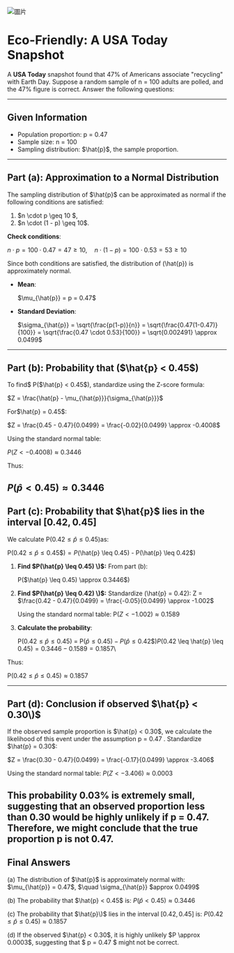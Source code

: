 ![圖片](https://github.com/user-attachments/assets/13ead44d-547b-4e6d-a556-9cdafbd84385)

# Eco-Friendly: A USA Today Snapshot

A **USA Today** snapshot found that 47% of Americans associate "recycling" with Earth Day. Suppose a random sample of n = 100 adults are polled, and the 47% figure is correct. Answer the following questions:

---

## Given Information
- Population proportion: p = 0.47 
- Sample size: n = 100 
- Sampling distribution: $\hat{p}\$, the sample proportion.

---

## **Part (a): Approximation to a Normal Distribution**

The sampling distribution of $\hat{p}\$ can be approximated as normal if the following conditions are satisfied:
1. $n \cdot p \geq 10 $,
2. $n \cdot (1 - p) \geq 10\$.

**Check conditions**:

$n \cdot p = 100 \cdot 0.47 = 47 \geq 10, \quad n \cdot (1-p) = 100 \cdot 0.53 = 53 \geq 10$

Since both conditions are satisfied, the distribution of \(\hat{p}\) is approximately normal.

- **Mean**:
  
  $\mu_{\hat{p}} = p = 0.47\$
  
- **Standard Deviation**:
  
  $\sigma_{\hat{p}} = \sqrt{\frac{p(1-p)}{n}} = \sqrt{\frac{0.47(1-0.47)}{100}} = \sqrt{\frac{0.47 \cdot 0.53}{100}} = \sqrt{0.002491} \approx 0.0499\$
  
---

## **Part (b): Probability that ($\hat{p} < 0.45\$)**

To find$ P($\hat{p} < 0.45\$), standardize using the Z-score formula:

$Z = \frac{\hat{p} - \mu_{\hat{p}}}{\sigma_{\hat{p}}}$


For$\hat{p} = 0.45\$:

$Z = \frac{0.45 - 0.47}{0.0499} = \frac{-0.02}{0.0499} \approx -0.4008\$


Using the standard normal table:

$P(Z < -0.4008) \approx 0.3446$

Thus:

$P(\hat{p} < 0.45) \approx 0.3446$
--
## **Part (c): Probability that $\hat{p}\$ lies in the interval $[0.42, 0.45]$**

We calculate  P($0.42 \leq \hat{p} \leq 0.45$)as:

P($0.42 \leq \hat{p} \leq 0.45\$) = P($\hat{p} \leq 0.45) - P(\hat{p} \leq 0.42\$)


1. **Find $P(\hat{p} \leq 0.45) \)$:**
   From part (b):
   
   P($\hat{p} \leq 0.45) \approx 0.3446\$)
   

2. **Find $P(\hat{p} \leq 0.42) \)$:**
   Standardize \(\hat{p} = 0.42\):
     Z = $\frac{0.42 - 0.47}{0.0499} = \frac{-0.05}{0.0499} \approx -1.002\$

   Using the standard normal table:
   P($Z < -1.002) \approx 0.1589$

3. **Calculate the probability**:
   
   P($0.42 \leq \hat{p} \leq 0.45$) = P($\hat{p} \leq 0.45) - P(\hat{p} \leq 0.42\$)   
   P$(0.42 \leq \hat{p} \leq 0.45$) = 0.3446 - 0.1589 = 0.1857$\

Thus:

P($0.42 \leq \hat{p} \leq 0.45) \approx 0.1857$

---

## **Part (d): Conclusion if observed $\hat{p} < 0.30\)$**

If the observed sample proportion is $\hat{p} < 0.30\$, we calculate the likelihood of this event under the assumption  p = 0.47 . Standardize $\hat{p} = 0.30\$:

$Z = \frac{0.30 - 0.47}{0.0499} = \frac{-0.17}{0.0499} \approx -3.406\$

Using the standard normal table:
$P(Z < -3.406) \approx 0.0003$

This probability 0.03%  is extremely small, suggesting that an observed proportion less than 0.30  would be highly unlikely if  p = 0.47. Therefore, we might conclude that the true proportion p is not 0.47.
---
## **Final Answers**

(a) The distribution of $\hat{p}\$ is approximately normal with:
$\mu_{\hat{p}} = 0.47\$, $\quad \sigma_{\hat{p}} \$approx 0.0499\$

(b) The probability that $\hat{p} < 0.45\$ is:
$P(\hat{p} < 0.45) \approx 0.3446$

(c) The probability that $\hat{p}\)$ lies in the interval $[0.42, 0.45]$ is:
$P(0.42 \leq \hat{p} \leq 0.45) \approx 0.1857$

(d) If the observed $\hat{p} < 0.30\$, it is highly unlikely $P \approx 0.0003\$, suggesting that $ p = 0.47 $ might not be correct.
